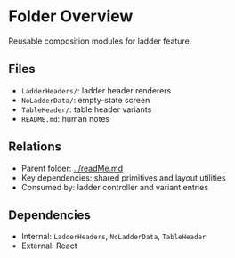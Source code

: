 # Folder Overview

Reusable composition modules for ladder feature.

## Files

- `LadderHeaders/`: ladder header renderers
- `NoLadderData/`: empty-state screen
- `TableHeader/`: table header variants
- `README.md`: human notes

## Relations

- Parent folder: [../readMe.md](../readMe.md)
- Key dependencies: shared primitives and layout utilities
- Consumed by: ladder controller and variant entries

## Dependencies

- Internal: `LadderHeaders`, `NoLadderData`, `TableHeader`
- External: React
